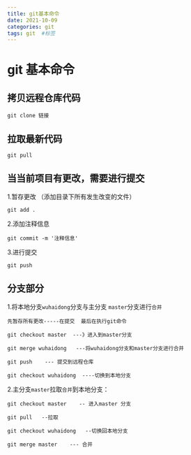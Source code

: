 ```yaml
---
title: git基本命令
date: 2021-10-09
categories: git
tags: git  #标签
---
```



# git 基本命令

## 拷贝远程仓库代码

```git
git clone 链接
```

## 拉取最新代码

```
git pull
```

## 当当前项目有更改，需要进行提交

1.暂存更改 （添加目录下所有发生改变的文件）

```
git add .
```

2.添加注释信息

```
git commit -m '注释信息'
```

3.进行提交

```
git push
```

## 分支部分

1.将本地分支`wuhaidong`分支与主分支 `master`分支进行`合并`

```
先暂存所有更改-----在提交  最后在执行git命令

git checkout master  ---》进入到master分支

git merge wuhaidong   ---将wuhaidong分支和master分支进行合并

git push    --- 提交到远程仓库

git checkout wuhaidong  ----切换到本地分支
```

2.主分支`master`拉取`合并`到本地分支：

```
git checkout master    -- 进入master 分支

git pull   --拉取

git checkout wuhaidong   --切换回本地分支

git merge master    --- 合并
```

